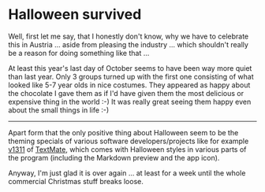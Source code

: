 # Halloween survived

Well, first let me say, that I honestly don't know, why we have to celebrate this in Austria ... aside from pleasing the industry ... which shouldn't really be a reason for doing something like that ...

At least this year's last day of October seems to have been way more quiet than last year. Only 3 groups turned up with the first one consisting of what looked like 5-7 year olds in nice costumes. They appeared as happy about the chocolate I gave them as if I'd have given them the most delicious or expensive thing in the world :-) It was really great seeing them happy even about the small things in life :-)

-------------------------------



Apart form that the only positive thing about Halloween seem to be the theming specials of various software developers/projects like for example [v1311](http://macromates.com/blog/archives/2006/10/31/happy-halloween/) of [TextMate](http://macromates.com), which comes with Halloween styles in various parts of the program (including the Markdown preview and the app icon).

Anyway, I'm just glad it is over again ... at least for a week until the whole commercial Christmas stuff breaks loose.